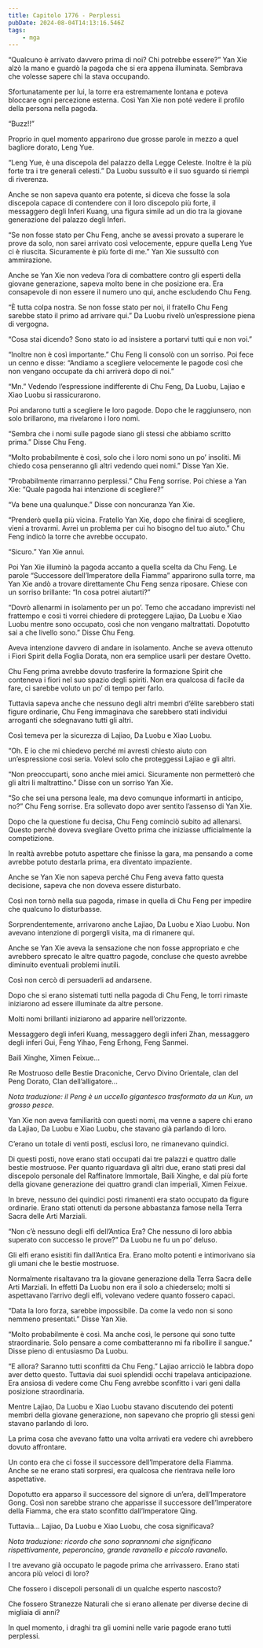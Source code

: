 ```yaml
---
title: Capitolo 1776 - Perplessi
pubDate: 2024-08-04T14:13:16.546Z
tags:
    - mga
---
```


“Qualcuno è arrivato davvero prima di noi? Chi potrebbe essere?” Yan Xie alzò la mano e guardò la pagoda che si era appena illuminata. Sembrava che volesse sapere chi la stava occupando.


Sfortunatamente per lui, la torre era estremamente lontana e poteva bloccare ogni percezione esterna. Così Yan Xie non poté vedere il profilo della persona nella pagoda.


“Buzz!!”


Proprio in quel momento apparirono due grosse parole in mezzo a quel bagliore dorato, Leng Yue.


“Leng Yue, è una discepola del palazzo della Legge Celeste. Inoltre è la più forte tra i tre generali celesti.” Da Luobu sussultò e il suo sguardo si riempì di riverenza.


Anche se non sapeva quanto era potente, si diceva che fosse la sola discepola capace di contendere con il loro discepolo più forte, il messaggero degli Inferi Kuang, una figura simile ad un dio tra la giovane generazione del palazzo degli Inferi.

“Se non fosse stato per Chu Feng, anche se avessi provato a superare le prove da solo, non sarei arrivato così velocemente, eppure quella Leng Yue ci è riuscita. Sicuramente è più forte di me.” Yan Xie sussultò con ammirazione.


Anche se Yan Xie non vedeva l’ora di combattere contro gli esperti della giovane generazione, sapeva molto bene in che posizione era. Era consapevole di non essere il numero uno qui, anche escludendo Chu Feng.


“È tutta colpa nostra. Se non fosse stato per noi, il fratello Chu Feng sarebbe stato il primo ad arrivare qui.” Da Luobu rivelò un’espressione piena di vergogna.


“Cosa stai dicendo? Sono stato io ad insistere a portarvi tutti qui e non voi.”


“Inoltre non è così importante.” Chu Feng li consolò con un sorriso. Poi fece un cenno e disse: “Andiamo a scegliere velocemente le pagode così che non vengano occupate da chi arriverà dopo di noi.”


“Mn.” Vedendo l’espressione indifferente di Chu Feng, Da Luobu, Lajiao e Xiao Luobu si rassicurarono.


Poi andarono tutti a scegliere le loro pagode. Dopo che le raggiunsero, non solo brillarono, ma rivelarono i loro nomi.


“Sembra che i nomi sulle pagode siano gli stessi che abbiamo scritto prima.” Disse Chu Feng.


“Molto probabilmente è così, solo che i loro nomi sono un po’ insoliti. Mi chiedo cosa penseranno gli altri vedendo quei nomi.” Disse Yan Xie.

“Probabilmente rimarranno perplessi.” Chu Feng sorrise. Poi chiese a Yan Xie: “Quale pagoda hai intenzione di scegliere?”


“Va bene una qualunque.” Disse con noncuranza Yan Xie.


“Prenderò quella più vicina. Fratello Yan Xie, dopo che finirai di scegliere, vieni a trovarmi. Avrei un problema per cui ho bisogno del tuo aiuto.” Chu Feng indicò la torre che avrebbe occupato.

“Sicuro.” Yan Xie annuì.


Poi Yan Xie illuminò la pagoda accanto a quella scelta da Chu Feng. Le parole “Successore dell’Imperatore della Fiamma” apparirono sulla torre, ma Yan Xie andò a trovare direttamente Chu Feng senza riposare. Chiese con un sorriso brillante: “In cosa potrei aiutarti?”


“Dovrò allenarmi in isolamento per un po’. Temo che accadano imprevisti nel frattempo e così ti vorrei chiedere di proteggere Lajiao, Da Luobu e Xiao Luobu mentre sono occupato, così che non vengano maltrattati. Dopotutto sai a che livello sono.” Disse Chu Feng.


Aveva intenzione davvero di andare in isolamento. Anche se aveva ottenuto i Fiori Spirit della Foglia Dorata, non era semplice usarli per destare Ovetto.


Chu Feng prima avrebbe dovuto trasferire la formazione Spirit che conteneva i fiori nel suo spazio degli spiriti. Non era qualcosa di facile da fare, ci sarebbe voluto un po’ di tempo per farlo.


Tuttavia sapeva anche che nessuno degli altri membri d’élite sarebbero stati figure ordinarie, Chu Feng immaginava che sarebbero stati individui arroganti che sdegnavano tutti gli altri.


Così temeva per la sicurezza di Lajiao, Da Luobu e Xiao Luobu.

“Oh. E io che mi chiedevo perché mi avresti chiesto aiuto con un’espressione così seria. Volevi solo che proteggessi Lajiao e gli altri.


“Non preoccuparti, sono anche miei amici. Sicuramente non permetterò che gli altri li maltrattino.” Disse con un sorriso Yan Xie.

“So che sei una persona leale, ma devo comunque informarti in anticipo, no?” Chu Feng sorrise. Era sollevato dopo aver sentito l’assenso di Yan Xie.

Dopo che la questione fu decisa, Chu Feng cominciò subito ad allenarsi. Questo perché doveva svegliare Ovetto prima che iniziasse ufficialmente la competizione.


In realtà avrebbe potuto aspettare che finisse la gara, ma pensando a come avrebbe potuto destarla prima, era diventato impaziente.


Anche se Yan Xie non sapeva perché Chu Feng aveva fatto questa decisione, sapeva che non doveva essere disturbato.


Così non tornò nella sua pagoda, rimase in quella di Chu Feng per impedire che qualcuno lo disturbasse.


Sorprendentemente, arrivarono anche Lajiao, Da Luobu e Xiao Luobu. Non avevano intenzione di porgergli visita, ma di rimanere qui.


Anche se Yan Xie aveva la sensazione che non fosse appropriato e che avrebbero sprecato le altre quattro pagode, concluse che questo avrebbe diminuito eventuali problemi inutili.


Così non cercò di persuaderli ad andarsene.


Dopo che si erano sistemati tutti nella pagoda di Chu Feng, le torri rimaste iniziarono ad essere illuminate da altre persone.


Molti nomi brillanti iniziarono ad apparire nell’orizzonte.


Messaggero degli inferi Kuang, messaggero degli inferi Zhan, messaggero degli inferi Gui, Feng Yihao, Feng Erhong, Feng Sanmei.


Baili Xinghe, Ximen Feixue…


Re Mostruoso delle Bestie Draconiche, Cervo Divino Orientale, clan del Peng Dorato, Clan dell’alligatore…


<em>Nota traduzione: il Peng è un uccello gigantesco trasformato da un Kun, un grosso pesce.</em>


Yan Xie non aveva familiarità con questi nomi, ma venne a sapere chi erano da Lajiao, Da Luobu e Xiao Luobu, che stavano già parlando di loro. 


C’erano un totale di venti posti, esclusi loro, ne rimanevano quindici.


Di questi posti, nove erano stati occupati dai tre palazzi e quattro dalle bestie mostruose. Per quanto riguardava gli altri due, erano stati presi dal discepolo personale del Raffinatore Immortale, Baili Xinghe, e dal più forte della giovane generazione dei quattro grandi clan imperiali, Ximen Feixue.


In breve, nessuno dei quindici posti rimanenti era stato occupato da figure ordinarie. Erano stati ottenuti da persone abbastanza famose nella Terra Sacra delle Arti Marziali.

“Non c’è nessuno degli elfi dell’Antica Era? Che nessuno di loro abbia superato con successo le prove?” Da Luobu ne fu un po’ deluso.


Gli elfi erano esistiti fin dall’Antica Era. Erano molto potenti e intimorivano sia gli umani che le bestie mostruose.


Normalmente risaltavano tra la giovane generazione della Terra Sacra delle Arti Marziali. In effetti Da Luobu non era il solo a chiederselo; molti si aspettavano l’arrivo degli elfi, volevano vedere quanto fossero capaci.


“Data la loro forza, sarebbe impossibile. Da come la vedo non si sono nemmeno presentati.” Disse Yan Xie.


“Molto probabilmente è così. Ma anche così, le persone qui sono tutte straordinarie. Solo pensare a come combatteranno mi fa ribollire il sangue.” Disse pieno di entusiasmo Da Luobu.

“E allora? Saranno tutti sconfitti da Chu Feng.” Lajiao arricciò le labbra dopo aver detto questo. Tuttavia dai suoi splendidi occhi trapelava anticipazione. Era ansiosa di vedere come Chu Feng avrebbe sconfitto i vari geni dalla posizione straordinaria.


Mentre Lajiao, Da Luobu e Xiao Luobu stavano discutendo dei potenti membri della giovane generazione, non sapevano che proprio gli stessi geni stavano parlando di loro.


La prima cosa che avevano fatto una volta arrivati era vedere chi avrebbero dovuto affrontare.


Un conto era che ci fosse il successore dell’Imperatore della Fiamma. Anche se ne erano stati sorpresi, era qualcosa che rientrava nelle loro aspettative.


Dopotutto era apparso il successore del signore di un’era, dell’Imperatore Gong. Così non sarebbe strano che apparisse il successore dell’Imperatore della Fiamma, che era stato sconfitto dall’Imperatore Qing.


Tuttavia… Lajiao, Da Luobu e Xiao Luobu, che cosa significava?


<em>Nota traduzione: ricordo che sono soprannomi che significano rispettivamente, peperoncino, grande ravanello e piccolo ravanello.</em>


I tre avevano già occupato le pagode prima che arrivassero. Erano stati ancora più veloci di loro?


Che fossero i discepoli personali di un qualche esperto nascosto?


Che fossero Stranezze Naturali che si erano allenate per diverse decine di migliaia di anni?


In quel momento, i draghi tra gli uomini nelle varie pagode erano tutti perplessi.



